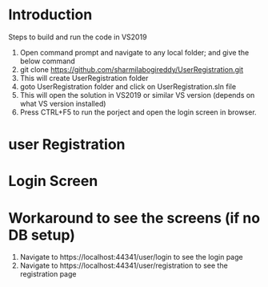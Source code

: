 # Introduction

Steps to build and run the code in VS2019
1. Open command prompt and navigate to any local folder; and give the below command 
2. git clone https://github.com/sharmilabogireddy/UserRegistration.git
3. This will create UserRegistration folder
4. goto UserRegistration folder and click on UserRegistration.sln file
5. This will open the solution in VS2019 or similar VS version (depends on what VS version installed)
6. Press CTRL+F5 to run the porject and open the login screen in browser.

# user Registration


# Login Screen


# Workaround to see the screens (if no DB setup)

1. Navigate to https://localhost:44341/user/login to see the login page
2. Navigate to https://localhost:44341/user/registration to see the registration page
